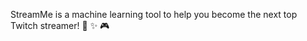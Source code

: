 StreamMe is a machine learning tool to help you become the next top Twitch streamer! :mage: :sparkles: :video_game: